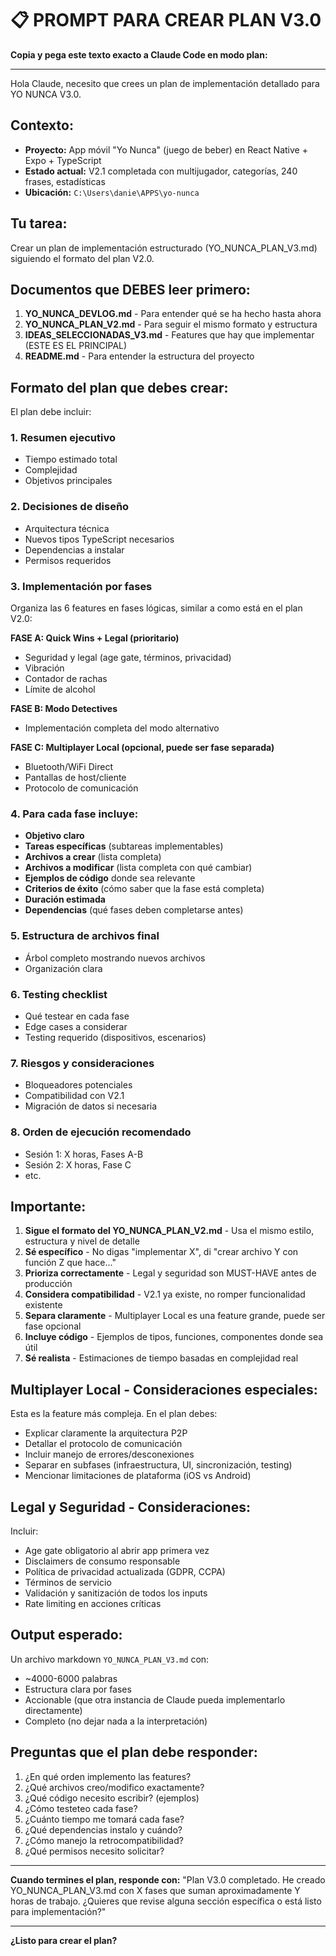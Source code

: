 # 📋 PROMPT PARA CREAR PLAN V3.0

**Copia y pega este texto exacto a Claude Code en modo plan:**

---

Hola Claude, necesito que crees un plan de implementación detallado para YO NUNCA V3.0.

## Contexto:
- **Proyecto:** App móvil "Yo Nunca" (juego de beber) en React Native + Expo + TypeScript
- **Estado actual:** V2.1 completada con multijugador, categorías, 240 frases, estadísticas
- **Ubicación:** `C:\Users\danie\APPS\yo-nunca`

## Tu tarea:
Crear un plan de implementación estructurado (YO_NUNCA_PLAN_V3.md) siguiendo el formato del plan V2.0.

## Documentos que DEBES leer primero:

1. **YO_NUNCA_DEVLOG.md** - Para entender qué se ha hecho hasta ahora
2. **YO_NUNCA_PLAN_V2.md** - Para seguir el mismo formato y estructura
3. **IDEAS_SELECCIONADAS_V3.md** - Features que hay que implementar (ESTE ES EL PRINCIPAL)
4. **README.md** - Para entender la estructura del proyecto

## Formato del plan que debes crear:

El plan debe incluir:

### 1. Resumen ejecutivo
- Tiempo estimado total
- Complejidad
- Objetivos principales

### 2. Decisiones de diseño
- Arquitectura técnica
- Nuevos tipos TypeScript necesarios
- Dependencias a instalar
- Permisos requeridos

### 3. Implementación por fases
Organiza las 6 features en fases lógicas, similar a como está en el plan V2.0:

**FASE A: Quick Wins + Legal (prioritario)**
- Seguridad y legal (age gate, términos, privacidad)
- Vibración
- Contador de rachas
- Límite de alcohol

**FASE B: Modo Detectives**
- Implementación completa del modo alternativo

**FASE C: Multiplayer Local (opcional, puede ser fase separada)**
- Bluetooth/WiFi Direct
- Pantallas de host/cliente
- Protocolo de comunicación

### 4. Para cada fase incluye:
- **Objetivo claro**
- **Tareas específicas** (subtareas implementables)
- **Archivos a crear** (lista completa)
- **Archivos a modificar** (lista completa con qué cambiar)
- **Ejemplos de código** donde sea relevante
- **Criterios de éxito** (cómo saber que la fase está completa)
- **Duración estimada**
- **Dependencias** (qué fases deben completarse antes)

### 5. Estructura de archivos final
- Árbol completo mostrando nuevos archivos
- Organización clara

### 6. Testing checklist
- Qué testear en cada fase
- Edge cases a considerar
- Testing requerido (dispositivos, escenarios)

### 7. Riesgos y consideraciones
- Bloqueadores potenciales
- Compatibilidad con V2.1
- Migración de datos si necesaria

### 8. Orden de ejecución recomendado
- Sesión 1: X horas, Fases A-B
- Sesión 2: X horas, Fase C
- etc.

## Importante:

1. **Sigue el formato del YO_NUNCA_PLAN_V2.md** - Usa el mismo estilo, estructura y nivel de detalle
2. **Sé específico** - No digas "implementar X", di "crear archivo Y con función Z que hace..."
3. **Prioriza correctamente** - Legal y seguridad son MUST-HAVE antes de producción
4. **Considera compatibilidad** - V2.1 ya existe, no romper funcionalidad existente
5. **Separa claramente** - Multiplayer Local es una feature grande, puede ser fase opcional
6. **Incluye código** - Ejemplos de tipos, funciones, componentes donde sea útil
7. **Sé realista** - Estimaciones de tiempo basadas en complejidad real

## Multiplayer Local - Consideraciones especiales:

Esta es la feature más compleja. En el plan debes:
- Explicar claramente la arquitectura P2P
- Detallar el protocolo de comunicación
- Incluir manejo de errores/desconexiones
- Separar en subfases (infraestructura, UI, sincronización, testing)
- Mencionar limitaciones de plataforma (iOS vs Android)

## Legal y Seguridad - Consideraciones:

Incluir:
- Age gate obligatorio al abrir app primera vez
- Disclaimers de consumo responsable
- Política de privacidad actualizada (GDPR, CCPA)
- Términos de servicio
- Validación y sanitización de todos los inputs
- Rate limiting en acciones críticas

## Output esperado:

Un archivo markdown `YO_NUNCA_PLAN_V3.md` con:
- ~4000-6000 palabras
- Estructura clara por fases
- Accionable (que otra instancia de Claude pueda implementarlo directamente)
- Completo (no dejar nada a la interpretación)

## Preguntas que el plan debe responder:

1. ¿En qué orden implemento las features?
2. ¿Qué archivos creo/modifico exactamente?
3. ¿Qué código necesito escribir? (ejemplos)
4. ¿Cómo testeteo cada fase?
5. ¿Cuánto tiempo me tomará cada fase?
6. ¿Qué dependencias instalo y cuándo?
7. ¿Cómo manejo la retrocompatibilidad?
8. ¿Qué permisos necesito solicitar?

---

**Cuando termines el plan, responde con:**
"Plan V3.0 completado. He creado YO_NUNCA_PLAN_V3.md con X fases que suman aproximadamente Y horas de trabajo. ¿Quieres que revise alguna sección específica o está listo para implementación?"

---

**¿Listo para crear el plan?**
